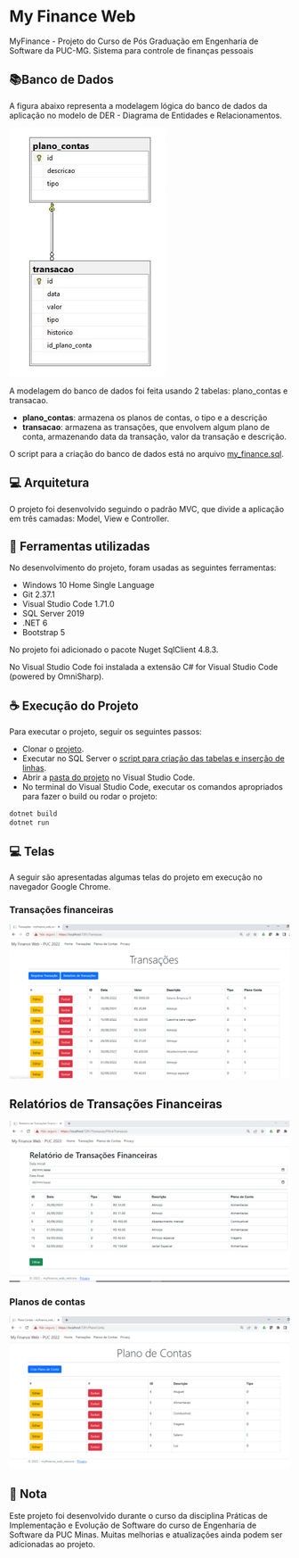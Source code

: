 ﻿# My Finance Web

MyFinance - Projeto do Curso de Pós Graduação em Engenharia de Software da PUC-MG. Sistema para controle de finanças pessoais

## 📚Banco de Dados

A figura abaixo representa a modelagem lógica do banco de dados da aplicação no modelo de DER - Diagrama de Entidades e Relacionamentos.

<img src="docs\DER.jpg" alt="diagram">

A modelagem do banco de dados foi feita usando 2 tabelas: plano_contas e transacao.
- **plano_contas**: armazena os planos de contas, o tipo e a descrição
- **transacao**: armazena as transações, que envolvem algum plano de conta, armazenando data da transação, valor da transação e descrição.

O script para a criação do banco de dados está no arquivo [my_finance.sql](docs/my_finance.sql).

## 💻 Arquitetura
O projeto foi desenvolvido seguindo o padrão MVC, que divide a aplicação em três camadas: Model, View e Controller.


## 💼 Ferramentas utilizadas
No desenvolvimento do projeto, foram usadas as seguintes ferramentas:

- Windows 10 Home Single Language
- Git 2.37.1
- Visual Studio Code 1.71.0
- SQL Server 2019
- .NET 6
- Bootstrap 5

No projeto foi adicionado o pacote Nuget SqlClient 4.8.3.

No Visual Studio Code foi instalada a extensão C# for Visual Studio Code (powered by OmniSharp).

## ☕ Execução do Projeto
Para executar o projeto, seguir os seguintes passos:

 - Clonar o [projeto](https://github.com/elmoliborio/myfinance-web-netcore.git).
- Executar no SQL Server o [script para criação das tabelas e inserção de linhas](docs/my_finance.sql).
- Abrir a [pasta do projeto](myfinance-web-netcore) no Visual Studio Code.
- No terminal do Visual Studio Code, executar os comandos apropriados para fazer o build ou rodar o projeto:

```
dotnet build
dotnet run
```

## 💻 Telas

A seguir são apresentadas algumas telas do projeto em execução no navegador Google Chrome.

### Transações financeiras
<img src="docs/transacoes.PNG" alt="Tela de transacoes">

## Relatórios de Transações Financeiras
<img src="docs/relatorio_transacoes.PNG" alt="Tela de Relatório de transações financeiras">

### Planos de contas
<img src="docs/plano_conta.PNG" alt="Tela de planos de conta">
<br>

## 📜 Nota

Este projeto foi desenvolvido durante o curso da disciplina Práticas de Implementação e Evolução de Software do curso de Engenharia de Software da PUC Minas. Muitas melhorias e atualizações ainda podem ser adicionadas ao projeto.
